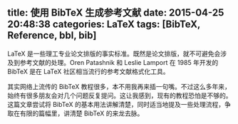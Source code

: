 title: 使用 BibTeX 生成参考文献
date: 2015-04-25 20:48:38
categories: LaTeX
tags: [BibTeX, Reference, bbl, bib]
---

LaTeX 是一些理工专业论文排版的事实标准。既然是论文排版，就不可避免会涉及到参考文献的处理。Oren Patashnik 和 Leslie Lamport 在 1985 年开发的 BibTeX 是在 LaTeX 社区相当流行的参考文献格式化工具。

其实网络上流传的 BibTeX 教程很多，本不用我再来插一句嘴。不过这么多年来，始终有很多朋友会对几个问题反复提问。这让我感到，现有的教程恐怕是不够的。这篇文章尝试将 BibTeX 的基本用法讲解清楚，同时适当地提及一些处理流程，争取在有限的篇幅里，讲清楚 BibTeX 的来龙去脉。

<!--more-->



